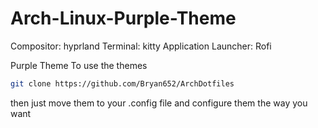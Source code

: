 # Arch-Linux-Purple-Theme
Compositor: hyprland 
Terminal: kitty
Application Launcher: Rofi


Purple Theme
To use the themes
``` bash
git clone https://github.com/Bryan652/ArchDotfiles
```
then just move them to your .config file and configure them the way you want 
